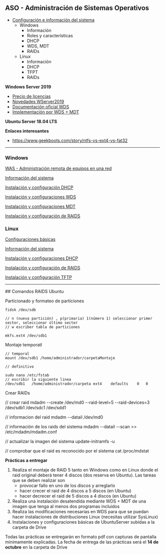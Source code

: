 
<a name="indice"></a>
## ASO - Administración de Sistemas Operativos
 - [Configuración e información del sistema](#tema1)
	 - Windows
		 - Información
		 - Roles y características
		 - DHCP
		 - WDS, MDT
		 - RAIDs
	 - Linux
		 - Información
		 - DHCP
		 - TFPT
		 - RAIDs

**Windows Server 2019**

- <a href="https://www.microsoft.com/es-es/cloud-platform/windows-server-pricing">Precio de licencias</a>
- <a href="https://docs.microsoft.com/es-es/windows-server/get-started-19/whats-new-19">Novedades WServer2019</a>
- <a href="https://social.technet.microsoft.com/wiki/contents/articles/15720.instalacion-y-configuracion-basica-de-windows-deployment-services-en-server-2012-es-es.aspx">Documentación oficial WDS</a>
- <a href="https://docs.microsoft.com/es-es/windows/deployment/deploy-windows-mdt/deploy-a-windows-10-image-using-mdt">Implementación por WDS + MDT</a>

**Ubuntu Server 18.04 LTS**



**Enlaces interesantes**

- https://www.geekboots.com/story/ntfs-vs-ext4-vs-fat32

*****

### Windows

<a href="https://docs.microsoft.com/es-es/windows-server/manage/windows-admin-center/understand/what-is">WAS - Administración remota de equipos en una red</a>

<a href="http://www.developandsys.es/informacion-del-sistema-wserver/">Información del sistema</a>

<a href="http://www.developandsys.es/dhcp-windows-server/">Instalación y configuración DHCP</a>

<a href="http://www.developandsys.es/servicio-implementacion-wds">Instalación y configuraciones WDS</a>

<a href="http://www.developandsys.es/mdt-imagenes-personalizadas/">Instalación y configuraciones MDT</a>

<a href="http://www.developandsys.es/aseguramiento-la-informacion/">Instalación y configuración de RAIDS</a>



### Linux

<a href="http://www.developandsys.es/configuraciones-basicas-linux/">Configuraciones básicas</a>

<a href="http://www.developandsys.es/informacion-del-sistema-userver/">Información del sistema</a>

<a href="http://www.developandsys.es/dhcp-ubuntu-server/">Instalación y configuraciones DHCP</a>

<a href="http://www.developandsys.es/aseguramiento-la-informacion/">Instalación y configuración de RAIDS</a>

<a href="http://www.developandsys.es/servidor-tfpt-ubuntu/">Instalación y configuración TFTP</a>

****


## Comandos RAIDS Ubuntu

Particionado y formateo de particiones

````
fidsk /dev/sdb

// n (nueva partición) , p(primaria) 1(número 1) seleccionar primer sector, seleccionar último sector
// w escriber tabla de particiones

mkfs.ext4 /dev/sdb1
````

Montaje temporatl
````
// temporal
mount /dev/sdb1	/home/administrador/carpetaMontaje

// definitivo

sudo nano /etc/fstab
// escribir la siguiente linea
/dev/sdb1	/home/administrador/carpeta	ext4	defaults	0	0
````

Crear RAIDs

// crear raid
mdadm --create /dev/md0 --raid-level=5 --raid-devices=3 /dev/sdb1 /dev/sdc1 /dev/sdd1

// informacion del raid
mdadm --datail /dev/md0

// información de los raids del sistema
mdadm --datail --scan >> /etc/mdadm/mdadm.conf

// actualizar la imagen del sistema
update-initramfs -u

// comprobar que el raid es reconocido por el sistema
cat /proc/mdstat

**Prácticas a entregar**

1. Realiza el montaje de RAID 5 tanto en Windows como en Linux donde el raid original deberá tener 4 discos (dos reserva en Ubuntu). Las tareas que se deben realizar son
	- provocar fallo en uno de los discos y arreglarlo
	- hacer crecer el raid de 4 discos a 5 discos (en Ubuntu)
	- hacer decrecer el raid de 5 discos a 4 discos (en Ubuntu)
2. Realiza una instalación desatendida mediante WDS + MDT de una imagen que tenga al menos dos programas incluidos
3. Realiza las modificaciones necesarias en WDS para que se puedan hacer instalaciones de distribuciones Linux (necesitas utilizar SysLinux<a href="https://wiki.syslinux.org/wiki/index.php?title=WDSLINUX"></a>)
4. Instalaciones y configuraciones básicas de UbuntuServer subidas a la carpeta de Drive

Todas las prácticas se entregarán en formato pdf con capturas de pantalla mínimamente explicadas. La fecha de entrega de las prácticas será el **14 de octubre** en la carpeta de Drive
